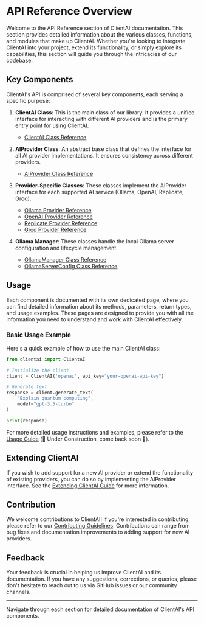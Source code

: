 # API Reference Overview

Welcome to the API Reference section of ClientAI documentation. This section provides detailed information about the various classes, functions, and modules that make up ClientAI. Whether you're looking to integrate ClientAI into your project, extend its functionality, or simply explore its capabilities, this section will guide you through the intricacies of our codebase.

## Key Components

ClientAI's API is comprised of several key components, each serving a specific purpose:

1. **ClientAI Class**: This is the main class of our library. It provides a unified interface for interacting with different AI providers and is the primary entry point for using ClientAI.

    - [ClientAI Class Reference](clientai.md)

2. **AIProvider Class**: An abstract base class that defines the interface for all AI provider implementations. It ensures consistency across different providers.

    - [AIProvider Class Reference](ai_provider.md)

3. **Provider-Specific Classes**: These classes implement the AIProvider interface for each supported AI service (Ollama, OpenAI, Replicate, Groq).

    - [Ollama Provider Reference](specific_providers/ollama_provider.md)
    - [OpenAI Provider Reference](specific_providers/openai_provider.md)
    - [Replicate Provider Reference](specific_providers/replicate_provider.md)
    - [Groq Provider Reference](specific_providers/groq_provider.md)

4. **Ollama Manager**: These classes handle the local Ollama server configuration and lifecycle management.

    - [OllamaManager Class Reference](ollama_manager/ollama_manager.md)
    - [OllamaServerConfig Class Reference](ollama_manager/ollama_server_config.md)

## Usage

Each component is documented with its own dedicated page, where you can find detailed information about its methods, parameters, return types, and usage examples. These pages are designed to provide you with all the information you need to understand and work with ClientAI effectively.

### Basic Usage Example

Here's a quick example of how to use the main ClientAI class:

```python
from clientai import ClientAI

# Initialize the client
client = ClientAI('openai', api_key="your-openai-api-key")

# Generate text
response = client.generate_text(
    "Explain quantum computing",
    model="gpt-3.5-turbo"
)

print(response)
```

For more detailed usage instructions and examples, please refer to the [Usage Guide](../usage/overview.md) (🚧 Under Construction, come back soon 🚧).

## Extending ClientAI

If you wish to add support for a new AI provider or extend the functionality of existing providers, you can do so by implementing the AIProvider interface. See the [Extending ClientAI Guide](../extending.md) for more information.

## Contribution

We welcome contributions to ClientAI! If you're interested in contributing, please refer to our [Contributing Guidelines](../community/CONTRIBUTING.md). Contributions can range from bug fixes and documentation improvements to adding support for new AI providers.

## Feedback

Your feedback is crucial in helping us improve ClientAI and its documentation. If you have any suggestions, corrections, or queries, please don't hesitate to reach out to us via GitHub issues or our community channels.

---

Navigate through each section for detailed documentation of ClientAI's API components.